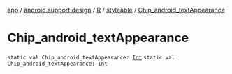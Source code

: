 [app](../../../index.md) / [android.support.design](../../index.md) / [R](../index.md) / [styleable](index.md) / [Chip_android_textAppearance](./-chip_android_text-appearance.md)

# Chip_android_textAppearance

`static val Chip_android_textAppearance: `[`Int`](https://kotlinlang.org/api/latest/jvm/stdlib/kotlin/-int/index.html)
`static val Chip_android_textAppearance: `[`Int`](https://kotlinlang.org/api/latest/jvm/stdlib/kotlin/-int/index.html)